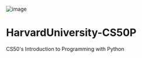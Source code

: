 ![image](https://github.com/archana-priyadarshini/HarvardUniversity-CS50P/assets/143933704/b0c092dd-5aac-4331-8c75-e8a66717a4dd)
# HarvardUniversity-CS50P
CS50's Introduction to Programming with Python
